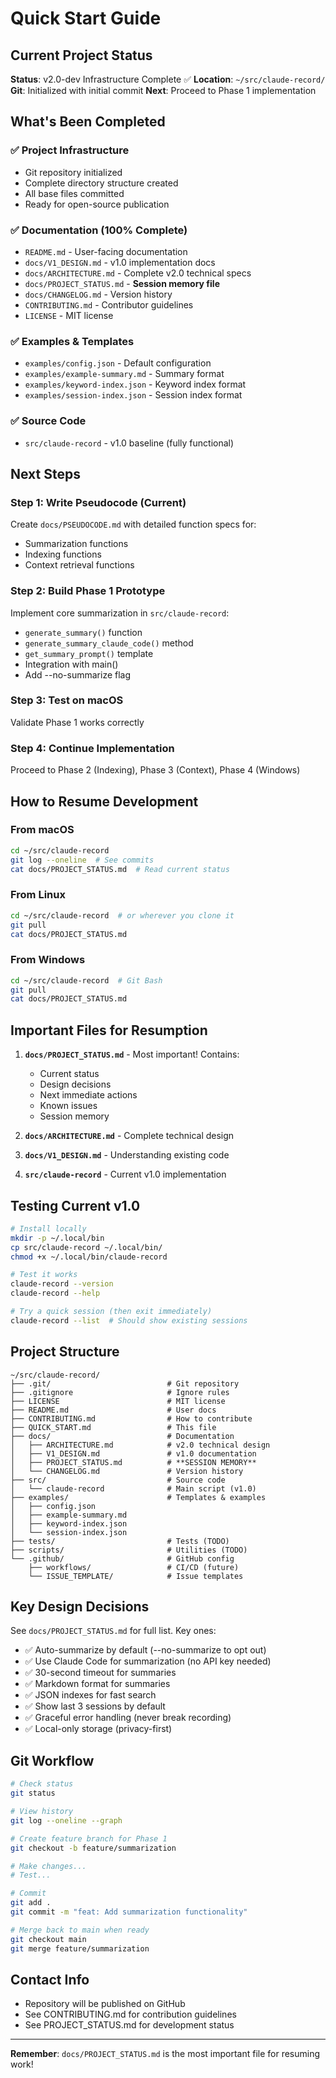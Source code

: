 # Quick Start Guide

## Current Project Status

**Status**: v2.0-dev Infrastructure Complete ✅
**Location**: `~/src/claude-record/`
**Git**: Initialized with initial commit
**Next**: Proceed to Phase 1 implementation

## What's Been Completed

### ✅ Project Infrastructure
- Git repository initialized
- Complete directory structure created
- All base files committed
- Ready for open-source publication

### ✅ Documentation (100% Complete)
- `README.md` - User-facing documentation
- `docs/V1_DESIGN.md` - v1.0 implementation docs
- `docs/ARCHITECTURE.md` - Complete v2.0 technical specs
- `docs/PROJECT_STATUS.md` - **Session memory file**
- `docs/CHANGELOG.md` - Version history
- `CONTRIBUTING.md` - Contributor guidelines
- `LICENSE` - MIT license

### ✅ Examples & Templates
- `examples/config.json` - Default configuration
- `examples/example-summary.md` - Summary format
- `examples/keyword-index.json` - Keyword index format
- `examples/session-index.json` - Session index format

### ✅ Source Code
- `src/claude-record` - v1.0 baseline (fully functional)

## Next Steps

### Step 1: Write Pseudocode (Current)
Create `docs/PSEUDOCODE.md` with detailed function specs for:
- Summarization functions
- Indexing functions
- Context retrieval functions

### Step 2: Build Phase 1 Prototype
Implement core summarization in `src/claude-record`:
- `generate_summary()` function
- `generate_summary_claude_code()` method
- `get_summary_prompt()` template
- Integration with main()
- Add --no-summarize flag

### Step 3: Test on macOS
Validate Phase 1 works correctly

### Step 4: Continue Implementation
Proceed to Phase 2 (Indexing), Phase 3 (Context), Phase 4 (Windows)

## How to Resume Development

### From macOS
```bash
cd ~/src/claude-record
git log --oneline  # See commits
cat docs/PROJECT_STATUS.md  # Read current status
```

### From Linux
```bash
cd ~/src/claude-record  # or wherever you clone it
git pull
cat docs/PROJECT_STATUS.md
```

### From Windows
```bash
cd ~/src/claude-record  # Git Bash
git pull
cat docs/PROJECT_STATUS.md
```

## Important Files for Resumption

1. **`docs/PROJECT_STATUS.md`** - Most important! Contains:
   - Current status
   - Design decisions
   - Next immediate actions
   - Known issues
   - Session memory

2. **`docs/ARCHITECTURE.md`** - Complete technical design

3. **`docs/V1_DESIGN.md`** - Understanding existing code

4. **`src/claude-record`** - Current v1.0 implementation

## Testing Current v1.0

```bash
# Install locally
mkdir -p ~/.local/bin
cp src/claude-record ~/.local/bin/
chmod +x ~/.local/bin/claude-record

# Test it works
claude-record --version
claude-record --help

# Try a quick session (then exit immediately)
claude-record --list  # Should show existing sessions
```

## Project Structure

```
~/src/claude-record/
├── .git/                          # Git repository
├── .gitignore                     # Ignore rules
├── LICENSE                        # MIT license
├── README.md                      # User docs
├── CONTRIBUTING.md                # How to contribute
├── QUICK_START.md                 # This file
├── docs/                          # Documentation
│   ├── ARCHITECTURE.md            # v2.0 technical design
│   ├── V1_DESIGN.md               # v1.0 documentation
│   ├── PROJECT_STATUS.md          # **SESSION MEMORY**
│   └── CHANGELOG.md               # Version history
├── src/                           # Source code
│   └── claude-record              # Main script (v1.0)
├── examples/                      # Templates & examples
│   ├── config.json
│   ├── example-summary.md
│   ├── keyword-index.json
│   └── session-index.json
├── tests/                         # Tests (TODO)
├── scripts/                       # Utilities (TODO)
└── .github/                       # GitHub config
    ├── workflows/                 # CI/CD (future)
    └── ISSUE_TEMPLATE/            # Issue templates
```

## Key Design Decisions

See `docs/PROJECT_STATUS.md` for full list. Key ones:

- ✅ Auto-summarize by default (--no-summarize to opt out)
- ✅ Use Claude Code for summarization (no API key needed)
- ✅ 30-second timeout for summaries
- ✅ Markdown format for summaries
- ✅ JSON indexes for fast search
- ✅ Show last 3 sessions by default
- ✅ Graceful error handling (never break recording)
- ✅ Local-only storage (privacy-first)

## Git Workflow

```bash
# Check status
git status

# View history
git log --oneline --graph

# Create feature branch for Phase 1
git checkout -b feature/summarization

# Make changes...
# Test...

# Commit
git add .
git commit -m "feat: Add summarization functionality"

# Merge back to main when ready
git checkout main
git merge feature/summarization
```

## Contact Info

- Repository will be published on GitHub
- See CONTRIBUTING.md for contribution guidelines
- See PROJECT_STATUS.md for development status

---

**Remember**: `docs/PROJECT_STATUS.md` is the most important file for resuming work!
